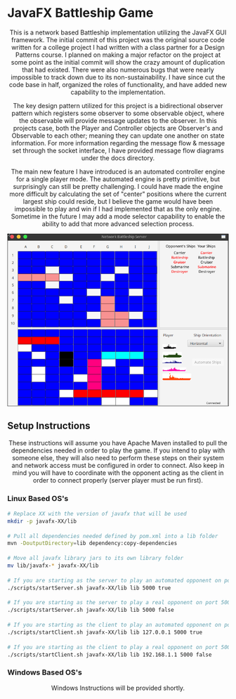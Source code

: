 # JavaFX Battleship Game

<p align="center">
This is a network based Battleship implementation utilizing the JavaFX GUI framework.
The initial commit of this project was the original source code written for a college project I had written with a class
partner for a Design Patterns course. I planned on making a major refactor on the project at some point as the initial
commit will show the crazy amount of duplication that had existed. There were also numerous bugs that were nearly
impossible to track down due to its non-sustainability. I have since cut the code base in half, organized the roles of
functionality, and have added new capability to the implementation.
</p>

<p align="center">
The key design pattern utilized for this project is a bidirectional observer pattern which registers some observer to
some observable object, where the observable will provide message updates to the observer. In this projects case,
both the Player and Controller objects are Observer's and Observable to each other; meaning they can update one another
on state information. For more information regarding the message flow & message set through the socket interface,
I have provided message flow diagrams under the docs directory.
</p>

<p align="center">
The main new feature I have introduced is an automated controller engine for a single player mode. The automated engine
is pretty primitive, but surprisingly can still be pretty challenging. I could have made the engine more difficult by
calculating the set of "center" positions where the current largest ship could reside, but I believe the game would have
been impossible to play and win if I had implemented that as the only engine. Sometime in the future I may add a mode
selector capability to enable the ability to add that more advanced selection process.
</p>

<p align="center"> <img src="https://github.com/xTriixrx/Battleship/blob/master/imgs/battleship-gui.png"/> </p>

## Setup Instructions

<p align="center">
These instructions will assume you have Apache Maven installed to pull the dependencies needed in order to play the
game. If you intend to play with someone else, they will also need to perform these steps on their system and network
access must be configured in order to connect. Also keep in mind you will have to coordinate with the opponent acting
as the client in order to connect properly (server player must be run first).
</p>

### Linux Based OS's

```Bash
# Replace XX with the version of javafx that will be used
mkdir -p javafx-XX/lib

# Pull all dependencies needed defined by pom.xml into a lib folder
mvn -DoutputDirectory=lib dependency:copy-dependencies

# Move all javafx library jars to its own library folder
mv lib/javafx-* javafx-XX/lib

# If you are starting as the server to play an automated opponent on port 5000:
./scripts/startServer.sh javafx-XX/lib lib 5000 true

# If you are starting as the server to play a real opponent on port 5000:
./scripts/startServer.sh javafx-XX/lib lib 5000 false

# If you are starting as the client to play an automated opponent on port 5000:
./scripts/startClient.sh javafx-XX/lib lib 127.0.0.1 5000 true

# If you are starting as the client to play a real opponent on port 5000:
./scripts/startClient.sh javafx-XX/lib lib 192.168.1.1 5000 false
```

### Windows Based OS's

<p align="center">Windows Instructions will be provided shortly.</p>